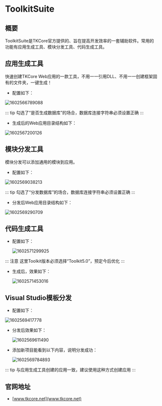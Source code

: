 # ToolkitSuite

## 概要

ToolkitSuite是TKCore官方提供的、旨在提高开发效率的一套辅助软件。常用的功能有应用生成工具、模块分发工具、代码生成工具。



## 应用生成工具

快速创建TKCore Web应用的一款工具，不用一一引用DLL、不用一一创建框架固有的文件夹，一键生成！



- 配置如下：

![1602566789088](/README.assets/1602566789088.png)

::: tip
勾选了“是否生成数据库”的场合，数据库连接字符串必须设置正确
:::



- 生成后的Web应用目录结构如下：

![1602567200126](./README.assets/1602567200126.png)





## 模块分发工具

模块分发可以添加通用的模块到应用。



- 配置如下：

![1602569038213](./README.assets/1602569038213.png)

::: tip
勾选了“分发数据库”的场合，数据库连接字符串必须设置正确
:::



- 分发后Web应用目录结构如下：

![1602569290709](./README.assets/1602569290709.png)



## 代码生成工具



- 配置如下：

  ![1602571299925](./README.assets/1602571299925.png)

::: 注意 这里Toolkit版本必须选择“Toolkit5.0”，预定今后优化 
:::



- 生成后，效果如下：

  ![1602571453016](./README.assets/1602571453016.png)



## Visual Studio模板分发



- 配置如下：

![1602569417778](./README.assets/1602569417778.png)



- 分发后效果如下：

  ![1602569611490](./README.assets/1602569611490.png)



- 添加新项目能看到以下内容，说明分发成功：

  ![1602569784893](./README.assets/1602569784893.png)

::: tip
与应用生成工具创建的应用一致，建议使用这种方式创建应用
:::



## 官网地址

- [www.tkcore.net](www.tkcore.net)
